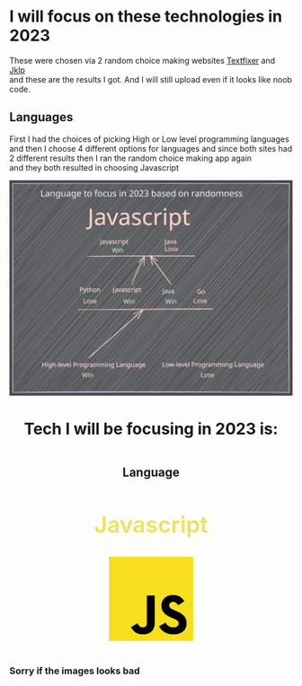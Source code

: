 # I will focus on these technologies in 2023

These were chosen via 2 random choice making websites [Textfixer](https://www.textfixer.com/tools/random-choice.php) and [Jklp](http://jklp.org/html/choose.html) \
and these are the results I got. And I will still upload even if it looks like noob code.

## Languages

First I had the choices of picking High or Low level programming languages \
and then I choose 4 different options for languages and since both sites had \
2 different results then I ran the random choice making app again \
and they both resulted in choosing Javascript

![Languages](./imgs/language-to-focus.svg) 

<center>
    <h1>Tech I will be focusing in 2023 is:</h1>
</center>

<center class="results" style="display: flex; gap: 4rem; justify-content: center;">
    <section>
        <h1>Language</h1>
        <h2 style="color:#f1e05a; font-weight:600; font-size: 40px;">Javascript</h2> 
        <img src="./imgs/javascript.svg" alt="javascript" style="width:150px">
    </section>
</center> <br>

### Sorry if the images looks bad

